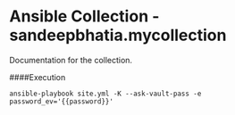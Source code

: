 # Ansible Collection - sandeepbhatia.mycollection

Documentation for the collection.

####Execution
```
ansible-playbook site.yml -K --ask-vault-pass -e password_ev='{{password}}'
```
